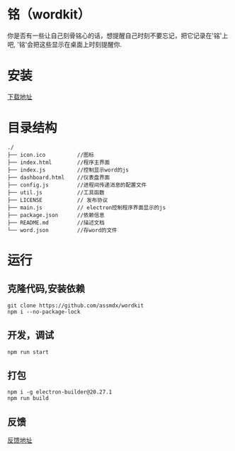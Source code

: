 # 铭（wordkit）

你是否有一些让自己刻骨铭心的话，想提醒自己时刻不要忘记，把它记录在'铭'上吧,  '铭'会把这些显示在桌面上时刻提醒你.

# 安装

[下载地址](https://github.com/assmdx/wordkit/releases)

# 目录结构

```
./
├── icon.ico          //图标
├── index.html        //程序主界面
├── index.js          //控制显示word的js
├── dashboard.html    //仪表盘界面
├── config.js         //进程间传递消息的配置文件
├── util.js           //工具函数
├── LICENSE           // 发布协议
├── main.js           // electron控制程序界面显示的js
├── package.json      //依赖信息
├── README.md         //描述文档
└── word.json         //存word的文件
```

# 运行
## 克隆代码,安装依赖

    git clone https://github.com/assmdx/wordkit
    npm i --no-package-lock

## 开发，调试

    npm run start

## 打包
    npm i -g electron-builder@20.27.1
    npm run build
    
## 反馈
[反馈地址](https://github.com/assmdx/wordkit/issues)

